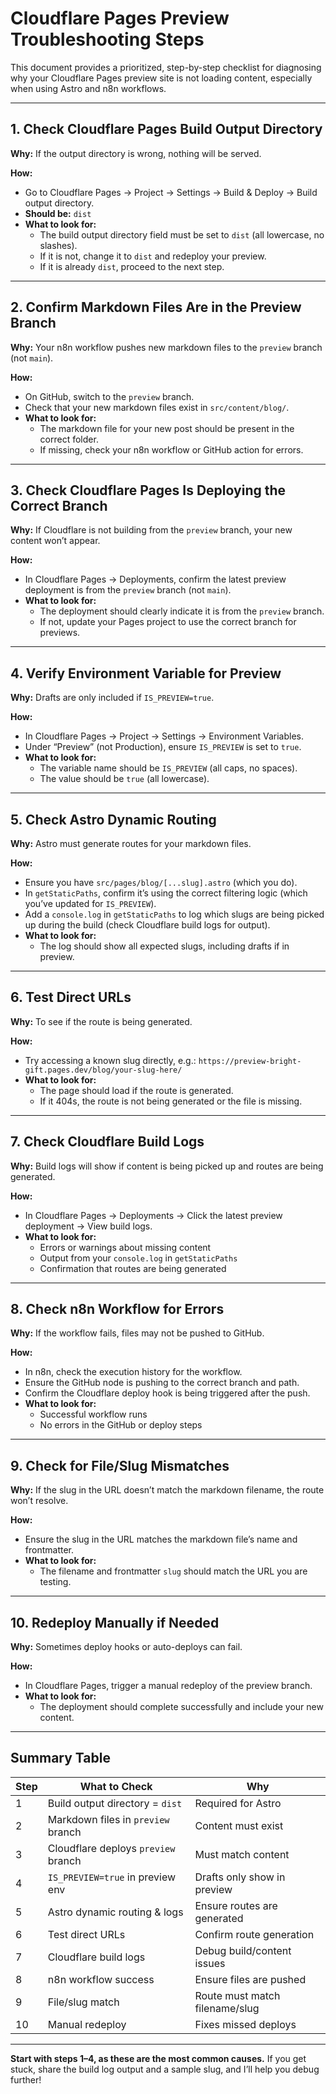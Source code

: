 # Cloudflare Pages Preview Troubleshooting Steps

This document provides a prioritized, step-by-step checklist for diagnosing why your Cloudflare Pages preview site is not loading content, especially when using Astro and n8n workflows.

---

## 1. Check Cloudflare Pages Build Output Directory
**Why:** If the output directory is wrong, nothing will be served.

**How:**
- Go to Cloudflare Pages → Project → Settings → Build & Deploy → Build output directory.
- **Should be:** `dist`
- **What to look for:**
  - The build output directory field must be set to `dist` (all lowercase, no slashes).
  - If it is not, change it to `dist` and redeploy your preview.
  - If it is already `dist`, proceed to the next step.

---

## 2. Confirm Markdown Files Are in the Preview Branch
**Why:** Your n8n workflow pushes new markdown files to the `preview` branch (not `main`).

**How:**
- On GitHub, switch to the `preview` branch.
- Check that your new markdown files exist in `src/content/blog/`.
- **What to look for:**
  - The markdown file for your new post should be present in the correct folder.
  - If missing, check your n8n workflow or GitHub action for errors.

---

## 3. Check Cloudflare Pages Is Deploying the Correct Branch
**Why:** If Cloudflare is not building from the `preview` branch, your new content won’t appear.

**How:**
- In Cloudflare Pages → Deployments, confirm the latest preview deployment is from the `preview` branch (not `main`).
- **What to look for:**
  - The deployment should clearly indicate it is from the `preview` branch.
  - If not, update your Pages project to use the correct branch for previews.

---

## 4. Verify Environment Variable for Preview
**Why:** Drafts are only included if `IS_PREVIEW=true`.

**How:**
- In Cloudflare Pages → Project → Settings → Environment Variables.
- Under “Preview” (not Production), ensure `IS_PREVIEW` is set to `true`.
- **What to look for:**
  - The variable name should be `IS_PREVIEW` (all caps, no spaces).
  - The value should be `true` (all lowercase).

---

## 5. Check Astro Dynamic Routing
**Why:** Astro must generate routes for your markdown files.

**How:**
- Ensure you have `src/pages/blog/[...slug].astro` (which you do).
- In `getStaticPaths`, confirm it’s using the correct filtering logic (which you’ve updated for `IS_PREVIEW`).
- Add a `console.log` in `getStaticPaths` to log which slugs are being picked up during the build (check Cloudflare build logs for output).
- **What to look for:**
  - The log should show all expected slugs, including drafts if in preview.

---

## 6. Test Direct URLs
**Why:** To see if the route is being generated.

**How:**
- Try accessing a known slug directly, e.g.:
  `https://preview-bright-gift.pages.dev/blog/your-slug-here/`
- **What to look for:**
  - The page should load if the route is generated.
  - If it 404s, the route is not being generated or the file is missing.

---

## 7. Check Cloudflare Build Logs
**Why:** Build logs will show if content is being picked up and routes are being generated.

**How:**
- In Cloudflare Pages → Deployments → Click the latest preview deployment → View build logs.
- **What to look for:**
  - Errors or warnings about missing content
  - Output from your `console.log` in `getStaticPaths`
  - Confirmation that routes are being generated

---

## 8. Check n8n Workflow for Errors
**Why:** If the workflow fails, files may not be pushed to GitHub.

**How:**
- In n8n, check the execution history for the workflow.
- Ensure the GitHub node is pushing to the correct branch and path.
- Confirm the Cloudflare deploy hook is being triggered after the push.
- **What to look for:**
  - Successful workflow runs
  - No errors in the GitHub or deploy steps

---

## 9. Check for File/Slug Mismatches
**Why:** If the slug in the URL doesn’t match the markdown filename, the route won’t resolve.

**How:**
- Ensure the slug in the URL matches the markdown file’s name and frontmatter.
- **What to look for:**
  - The filename and frontmatter `slug` should match the URL you are testing.

---

## 10. Redeploy Manually if Needed
**Why:** Sometimes deploy hooks or auto-deploys can fail.

**How:**
- In Cloudflare Pages, trigger a manual redeploy of the preview branch.
- **What to look for:**
  - The deployment should complete successfully and include your new content.

---

## Summary Table

| Step | What to Check | Why |
|------|---------------|-----|
| 1 | Build output directory = `dist` | Required for Astro |
| 2 | Markdown files in `preview` branch | Content must exist |
| 3 | Cloudflare deploys `preview` branch | Must match content |
| 4 | `IS_PREVIEW=true` in preview env | Drafts only show in preview |
| 5 | Astro dynamic routing & logs | Ensure routes are generated |
| 6 | Test direct URLs | Confirm route generation |
| 7 | Cloudflare build logs | Debug build/content issues |
| 8 | n8n workflow success | Ensure files are pushed |
| 9 | File/slug match | Route must match filename/slug |
| 10 | Manual redeploy | Fixes missed deploys |

---

**Start with steps 1–4, as these are the most common causes.**
If you get stuck, share the build log output and a sample slug, and I’ll help you debug further! 